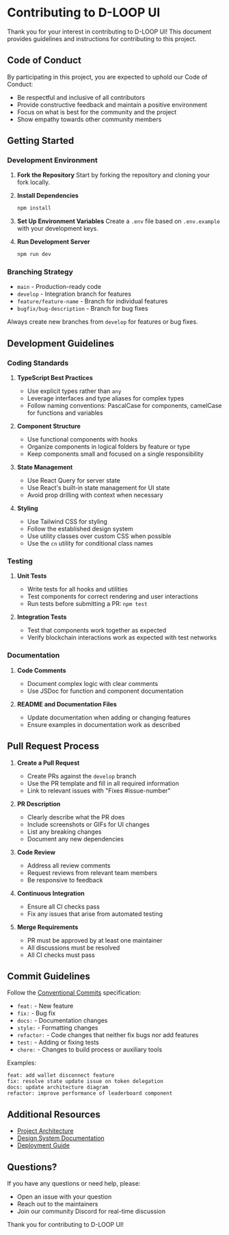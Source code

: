 # Contributing to D-LOOP UI

Thank you for your interest in contributing to D-LOOP UI! This document provides guidelines and instructions for contributing to this project.

## Code of Conduct

By participating in this project, you are expected to uphold our Code of Conduct:

- Be respectful and inclusive of all contributors
- Provide constructive feedback and maintain a positive environment
- Focus on what is best for the community and the project
- Show empathy towards other community members

## Getting Started

### Development Environment

1. **Fork the Repository**
   Start by forking the repository and cloning your fork locally.

2. **Install Dependencies**
   ```bash
   npm install
   ```

3. **Set Up Environment Variables**
   Create a `.env` file based on `.env.example` with your development keys.

4. **Run Development Server**
   ```bash
   npm run dev
   ```

### Branching Strategy

- `main` - Production-ready code
- `develop` - Integration branch for features
- `feature/feature-name` - Branch for individual features
- `bugfix/bug-description` - Branch for bug fixes

Always create new branches from `develop` for features or bug fixes.

## Development Guidelines

### Coding Standards

1. **TypeScript Best Practices**
   - Use explicit types rather than `any`
   - Leverage interfaces and type aliases for complex types
   - Follow naming conventions: PascalCase for components, camelCase for functions and variables

2. **Component Structure**
   - Use functional components with hooks
   - Organize components in logical folders by feature or type
   - Keep components small and focused on a single responsibility

3. **State Management**
   - Use React Query for server state
   - Use React's built-in state management for UI state
   - Avoid prop drilling with context when necessary

4. **Styling**
   - Use Tailwind CSS for styling
   - Follow the established design system
   - Use utility classes over custom CSS when possible
   - Use the `cn` utility for conditional class names

### Testing

1. **Unit Tests**
   - Write tests for all hooks and utilities
   - Test components for correct rendering and user interactions
   - Run tests before submitting a PR: `npm test`

2. **Integration Tests**
   - Test that components work together as expected
   - Verify blockchain interactions work as expected with test networks

### Documentation

1. **Code Comments**
   - Document complex logic with clear comments
   - Use JSDoc for function and component documentation

2. **README and Documentation Files**
   - Update documentation when adding or changing features
   - Ensure examples in documentation work as described

## Pull Request Process

1. **Create a Pull Request**
   - Create PRs against the `develop` branch
   - Use the PR template and fill in all required information
   - Link to relevant issues with "Fixes #issue-number"

2. **PR Description**
   - Clearly describe what the PR does
   - Include screenshots or GIFs for UI changes
   - List any breaking changes
   - Document any new dependencies

3. **Code Review**
   - Address all review comments
   - Request reviews from relevant team members
   - Be responsive to feedback

4. **Continuous Integration**
   - Ensure all CI checks pass
   - Fix any issues that arise from automated testing

5. **Merge Requirements**
   - PR must be approved by at least one maintainer
   - All discussions must be resolved
   - All CI checks must pass

## Commit Guidelines

Follow the [Conventional Commits](https://www.conventionalcommits.org/) specification:

- `feat:` - New feature
- `fix:` - Bug fix
- `docs:` - Documentation changes
- `style:` - Formatting changes
- `refactor:` - Code changes that neither fix bugs nor add features
- `test:` - Adding or fixing tests
- `chore:` - Changes to build process or auxiliary tools

Examples:
```
feat: add wallet disconnect feature
fix: resolve state update issue on token delegation
docs: update architecture diagram
refactor: improve performance of leaderboard component
```

## Additional Resources

- [Project Architecture](/docs/architecture.md)
- [Design System Documentation](/docs/design-system.md)
- [Deployment Guide](/docs/deployment.md)

## Questions?

If you have any questions or need help, please:
- Open an issue with your question
- Reach out to the maintainers
- Join our community Discord for real-time discussion

Thank you for contributing to D-LOOP UI!
